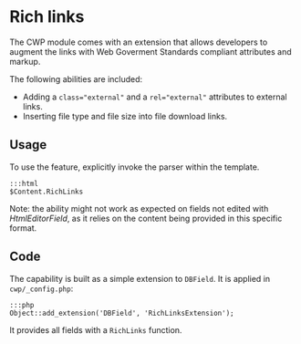 # Rich links

The CWP module comes with an extension that allows developers to augment the links with Web Goverment Standards
compliant attributes and markup.

The following abilities are included:
* Adding a `class="external"` and a `rel="external"` attributes to external links.
* Inserting file type and file size into file download links.

## Usage

To use the feature, explicitly invoke the parser within the template.

	:::html
	$Content.RichLinks

Note: the ability might not work as expected on fields not edited with *HtmlEditorField*, as it relies on the content
being provided in this specific format.

## Code

The capability is built as a simple extension to `DBField`. It is applied in `cwp/_config.php`:

	:::php
	Object::add_extension('DBField', 'RichLinksExtension');

It provides all fields with a `RichLinks` function.


